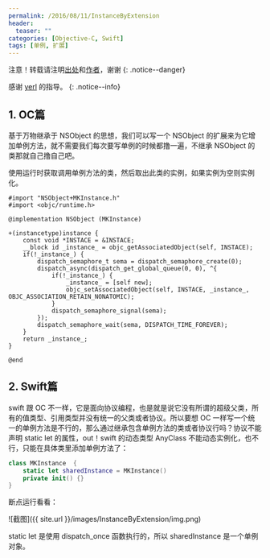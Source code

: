 ```yaml
---
permalink: /2016/08/11/InstanceByExtension
header:
  teaser: ""
categories: [Objective-C, Swift]
tags: [单例, 扩展]
---
```


注意！转载请注明[出处](http://mkapple.cn/2016/08/11/InstanceByExtension)和[作者](http://mkapple.cn)，谢谢
{: .notice--danger}

感谢 [yerl](http://yerl.cn) 的指导。
{: .notice--info}

## 1. OC篇
基于万物继承于 NSObject 的思想，我们可以写一个 NSObject 的扩展来为它增加单例方法，就不需要我们每次要写单例的时候都撸一遍，不继承 NSObject 的类那就自己撸自己吧。

使用运行时获取调用单例方法的类，然后取出此类的实例，如果实例为空则实例化。

```objc
#import "NSObject+MKInstance.h"
#import <objc/runtime.h>

@implementation NSObject (MKInstance)

+(instancetype)instance {
    const void *INSTACE = &INSTACE;
    __block id _instance_ = objc_getAssociatedObject(self, INSTACE);
    if(!_instance_) {
        dispatch_semaphore_t sema = dispatch_semaphore_create(0);
        dispatch_async(dispatch_get_global_queue(0, 0), ^{
            if(!_instance_) {
                _instance_ = [self new];
                objc_setAssociatedObject(self, INSTACE, _instance_, OBJC_ASSOCIATION_RETAIN_NONATOMIC);
            }
            dispatch_semaphore_signal(sema);
        });
        dispatch_semaphore_wait(sema, DISPATCH_TIME_FOREVER);
    }
    return _instance_;
}

@end
```

## 2. Swift篇
swift 跟 OC 不一样，它是面向协议编程，也是就是说它没有所谓的超级父类，所有的值类型、引用类型并没有统一的父类或者协议。所以要想 OC 一样写一个统一的单例方法是不行的，那么通过继承包含单例方法的类或者协议行吗？协议不能声明 static let 的属性，out！swift 的动态类型 AnyClass 不能动态实例化，也不行，只能在具体类里添加单例方法了：

```swift
class MKInstance  {
    static let sharedInstance = MKInstance()
    private init() {}
}
```

断点运行看看：

![截图]({{ site.url }}/images/InstanceByExtension/img.png)

static let 是使用 dispatch_once 函数执行的，所以 sharedInstance 是一个单例对象。


<!-- 多说评论框 start -->
<div class="ds-thread" data-thread-key="InstanceByExtension" data-title="InstanceByExtension" data-url="http://mkapple.cn/2016/08/11/InstanceByExtension"></div>
<!-- 多说评论框 end -->
<!-- 多说公共JS代码 start (一个网页只需插入一次) -->
<script type="text/javascript">
var duoshuoQuery = {short_name:"mkapple"};
	(function() {
		var ds = document.createElement('script');
		ds.type = 'text/javascript';ds.async = true;
		ds.src = (document.location.protocol == 'https:' ? 'https:' : 'http:') + '//static.duoshuo.com/embed.js';
		ds.charset = 'UTF-8';
		(document.getElementsByTagName('head')[0] 
		 || document.getElementsByTagName('body')[0]).appendChild(ds);
	})();
	</script>
<!-- 多说公共JS代码 end -->
